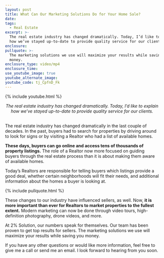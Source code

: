 ```yaml
---
layout: post
title: What Can Our Marketing Solutions Do for Your Home Sale?
date:
tags:
  - Real Estate
excerpt: >-
  The real estate industry has changed dramatically. Today, I’d like to explain
  how we’ve stayed up-to-date to provide quality service for our clients.
enclosure:
pullquote: >-
  The marketing solutions we use will maximize your results while saving you
  money.
enclosure_type: video/mp4
enclosure_time:
use_youtube_image: true
youtube_alternate_image:
youtube_code: tj_CpfnD_Fk
---
```


{% include youtube.html %}

<center><em>The real estate industry has changed dramatically. Today, I&rsquo;d like to explain how we&rsquo;ve stayed up-to-date to provide quality service for our clients.</em></center>

<center>&nbsp;</center>

The real estate industry has changed dramatically in the last couple of decades. In the past, buyers had to search for properties by driving around to look for signs or by visiting a Realtor who had a list of available homes.&nbsp;

**These days, buyers can go online and access tens of thousands of property listings.** The role of a Realtor now more focused on guiding buyers through the real estate process than it is about making them aware of available homes.&nbsp;

Today’s Realtors are responsible for telling buyers which listings provide a good deal, whether certain neighborhoods will fit their needs, and additional information about the homes a buyer is looking at.

{% include pullquote.html %}

These changes to our industry have influenced sellers, as well. Now, **it is more important than ever for Realtors to market properties to the fullest extent.** Modern marketing can now be done through video tours, high-definition photography, drone videos, and more.&nbsp;

At 2% Solution, our numbers speak for themselves. Our team has been proven to get top results for sellers. The marketing solutions we use will maximize your results while saving you money.

If you have any other questions or would like more information, feel free to give me a call or send me an email. I look forward to hearing from you soon.<br>&nbsp;